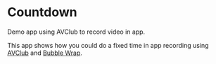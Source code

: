 Countdown
=========

Demo app using AVClub to record video in app.

This app shows how you could do a fixed time in app recording using [AVClub](http://github.com/colinta/AVClub) and [Bubble Wrap](http://bubblewrap.io).
